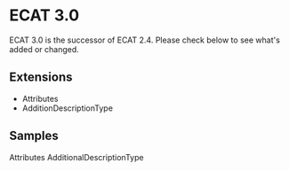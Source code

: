 # ECAT 3.0

ECAT 3.0 is the successor of ECAT 2.4. Please check below to see what's added or changed.


## Extensions

- Attributes
- AdditionDescriptionType




## Samples

Attributes
AdditionalDescriptionType




